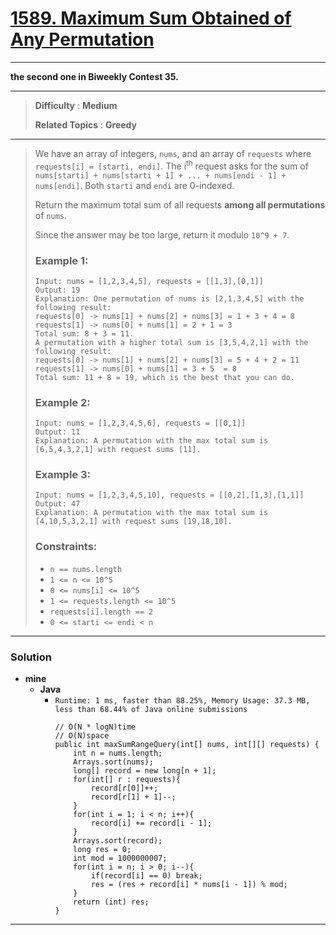 # [1589. Maximum Sum Obtained of Any Permutation](https://leetcode.com/problems/maximum-sum-obtained-of-any-permutation/)

---

**the second one in Biweekly Contest 35.**

---

> **Difficulty** : **Medium**
>
> **Related Topics** : **Greedy**

---

> We have an array of integers, `nums`, and an array of `requests` where `requests[i] = [starti, endi]`.
> The i<sup>th</sup> request asks for the sum of `nums[starti] + nums[starti + 1] + ... + nums[endi - 1] + nums[endi]`. Both `starti` and `endi` are 0-indexed.
>
> Return the maximum total sum of all requests **among all permutations** of `nums`.
>
> Since the answer may be too large, return it modulo `10^9 + 7`.
>
>
>
> ### Example 1:
> ```
> Input: nums = [1,2,3,4,5], requests = [[1,3],[0,1]]
> Output: 19
> Explanation: One permutation of nums is [2,1,3,4,5] with the following result:
> requests[0] -> nums[1] + nums[2] + nums[3] = 1 + 3 + 4 = 8
> requests[1] -> nums[0] + nums[1] = 2 + 1 = 3
> Total sum: 8 + 3 = 11.
> A permutation with a higher total sum is [3,5,4,2,1] with the following result:
> requests[0] -> nums[1] + nums[2] + nums[3] = 5 + 4 + 2 = 11
> requests[1] -> nums[0] + nums[1] = 3 + 5  = 8
> Total sum: 11 + 8 = 19, which is the best that you can do.
> ```
>
> ### Example 2:
> ```
> Input: nums = [1,2,3,4,5,6], requests = [[0,1]]
> Output: 11
> Explanation: A permutation with the max total sum is [6,5,4,3,2,1] with request sums [11].
> ```
>
> ### Example 3:
> ```
> Input: nums = [1,2,3,4,5,10], requests = [[0,2],[1,3],[1,1]]
> Output: 47
> Explanation: A permutation with the max total sum is [4,10,5,3,2,1] with request sums [19,18,10].
> ```
>
> ### Constraints:
> * `n == nums.length`
> * `1 <= n <= 10^5`
> * `0 <= nums[i] <= 10^5`
> * `1 <= requests.length <= 10^5`
> * `requests[i].length == 2`
> * `0 <= starti <= endi < n`

---


### Solution
* **mine**
  * **Java**
    * `Runtime: 1 ms, faster than 88.25%, Memory Usage: 37.3 MB, less than 68.44% of Java online submissions`
      ```
      // O(N * logN)time
      // O(N)space
      public int maxSumRangeQuery(int[] nums, int[][] requests) {
          int n = nums.length;
          Arrays.sort(nums);
          long[] record = new long[n + 1];
          for(int[] r : requests){
              record[r[0]]++;
              record[r[1] + 1]--;
          }
          for(int i = 1; i < n; i++){
              record[i] += record[i - 1];
          }
          Arrays.sort(record);
          long res = 0;
          int mod = 1000000007;
          for(int i = n; i > 0; i--){
              if(record[i] == 0) break;
              res = (res + record[i] * nums[i - 1]) % mod;
          }
          return (int) res;
      }
      ```

---


